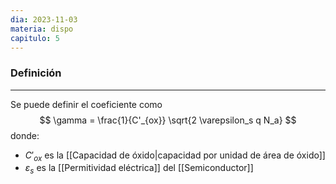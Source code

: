 ```yaml
---
dia: 2023-11-03
materia: dispo
capitulo: 5
---
```

### Definición
---
Se puede definir el coeficiente como $$ \gamma = \frac{1}{C'_{ox}} \sqrt{2 \varepsilon_s q N_a} $$ donde:
* $C'_{ox}$ es la [[Capacidad de óxido|capacidad por unidad de área de óxido]] 
* $\varepsilon_s$ es la [[Permitividad eléctrica]] del [[Semiconductor]] 